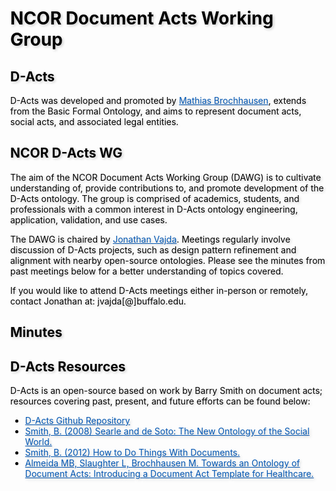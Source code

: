 <meta charset="UTF-8">
<meta name="viewport" content="width=device-width, initial-scale=1.0">
<title>NCOR Document Acts Working Group</title>
<style>
body {
  position: relative;
  height: 100vh; 
  margin: 0;
  background: transparent;
  color: #000; /* Black text */
}
body::before {
  content: "";
  position: absolute;
  top: 0;
  left: 0;
  right: 0;
  bottom: 0;
  background-image: url('https://raw.githubusercontent.com/johnbeve/NCOR-Test/main/docs/assets/command-d-acts.png');
  background-repeat: no-repeat;
  background-attachment: fixed;
  background-size: cover;
  opacity: 0.05; /* Lighten the background */
  z-index: -1;
}
h1, h2, p, a, li {
  text-shadow: 2px 2px 4px rgba(0, 0, 0, 0.2); /* Text shadow for better readability */
}
.custom-color {
  color: #0056b3; 
  transition: color 0.3s; /* Smooth transition for color change */
}
/* Change color when hovering */
.custom-color:hover {
  color: #003580; /* Darker shade of the original color */
}
</style>
</head>
<body>
<h1>NCOR Document Acts Working Group</h1>

<h2>D-Acts</h2>
<p>D-Acts was developed and promoted by <a href="https://scholar.google.com/citations?user=XYKYeXwAAAAJ" class="custom-color">Mathias Brochhausen</a>, extends from the Basic Formal Ontology, and aims to represent document acts, social acts, and associated legal entities.</p>

<h2>NCOR D-Acts WG</h2>
<p>The aim of the NCOR Document Acts Working Group (DAWG) is to cultivate understanding of, provide contributions to, and promote development of the D-Acts ontology. The group is comprised of academics, students, and professionals with a common interest in D-Acts ontology engineering, application, validation, and use cases.</p>
<p>The DAWG is chaired by <a href="https://blueiguanaconservation.org/informed-consent-ontology-ontobee" class="custom-color">Jonathan Vajda</a>. Meetings regularly involve discussion of D-Acts projects, such as design pattern refinement and alignment with nearby open-source ontologies. Please see the minutes from past meetings below for a better understanding of topics covered.</p>
<p>If you would like to attend D-Acts meetings either in-person or remotely, contact Jonathan at: jvajda[@]buffalo.edu.</p>

<h2>Minutes</h2>

<h2>D-Acts Resources</h2>
<p>D-Acts is an open-source based on work by Barry Smith on document acts; resources covering past, present, and future efforts can be found below:</p>
<ul>
  <li><a href="https://github.com/d-acts/d-acts/tree/master" class="custom-color">D-Acts Github Repository</a></li>
  <li><a href="https://ontology.buffalo.edu/document_ontology/Searle&deSoto.pdf" class="custom-color">Smith, B. (2008) Searle and de Soto: The New Ontology of the Social World.</a></li>
  <li><a href="https://philarchive.org/archive/COXTSD-2" class="custom-color">Smith, B. (2012) How to Do Things With Documents.</a></li>
  <li><a href="https://philpapers.org/archive/MORJDO.pdf" class="custom-color">Almeida MB, Slaughter L, Brochhausen M. Towards an Ontology of Document Acts: Introducing a Document Act Template for Healthcare.</a></li>
</ul>

</body>
</html>